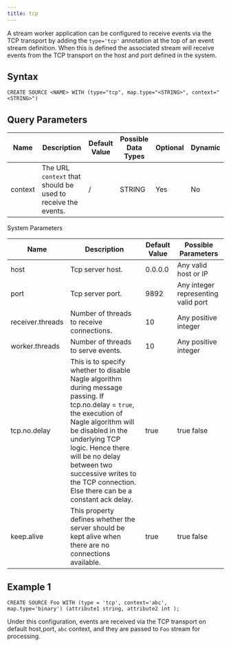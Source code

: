 ```yaml
---
title: tcp
---
```


A stream worker application can be configured to receive events via the TCP transport by adding the `type='tcp'` annotation at the top of an event stream definition. When this is defined the associated stream will receive events from the TCP transport on the host and port defined in the system.

## Syntax

    CREATE SOURCE <NAME> WITH (type="tcp", map.type="<STRING>", context="<STRING>")

## Query Parameters

| Name    | Description                | Default Value | Possible Data Types | Optional | Dynamic |
|---------|----------------------------------------------------------------|---------------|---------------------|----------|---------|
| context | The URL `context` that should be used to receive the events. | /             | STRING              | Yes      | No      |

System Parameters

| Name             | Description        | Default Value | Possible Parameters                 |
|------------------|------------------------|---------------|-------------------------------------|
| host             | Tcp server host.   | 0.0.0.0       | Any valid host or IP                |
| port             | Tcp server port.   | 9892          | Any integer representing valid port |
| receiver.threads | Number of threads to receive connections.              | 10            | Any positive integer                |
| worker.threads   | Number of threads to serve events.   | 10            | Any positive integer                |
| tcp.no.delay     | This is to specify whether to disable Nagle algorithm during message passing. If tcp.no.delay = `true`, the execution of Nagle algorithm will be disabled in the underlying TCP logic. Hence there will be no delay between two successive writes to the TCP connection. Else there can be a constant ack delay. | true          | true false        |
| keep.alive       | This property defines whether the server should be kept alive when there are no connections available.       | true          | true false        |

## Example 1

    CREATE SOURCE Foo WITH (type = 'tcp', context='abc', map.type='binary') (attribute1 string, attribute2 int );

Under this configuration, events are received via the TCP transport on default host,port, `abc` context, and they are passed to `Foo` stream for processing.
